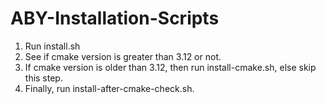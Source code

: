# ABY-Installation-Scripts

1. Run install.sh
2. See if cmake version is greater than 3.12 or not.
3. If cmake version is older than 3.12, then run install-cmake.sh, else skip this step.
4. Finally, run install-after-cmake-check.sh.
